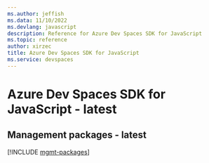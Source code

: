 ```yaml
---
ms.author: jeffish
ms.data: 11/10/2022
ms.devlang: javascript
description: Reference for Azure Dev Spaces SDK for JavaScript
ms.topic: reference
author: xirzec
title: Azure Dev Spaces SDK for JavaScript
ms.service: devspaces
---
```

# Azure Dev Spaces SDK for JavaScript - latest

## Management packages - latest
[!INCLUDE [mgmt-packages](dev-spaces-mgmt-index.md)]